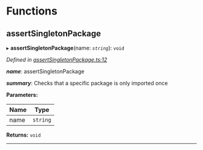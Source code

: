 

# Functions

<a id="assertsingletonpackage"></a>

##  assertSingletonPackage

▸ **assertSingletonPackage**(name: *`string`*): `void`

*Defined in [assertSingletonPackage.ts:12](https://github.com/polkadot-js/common/blob/1e561a4/packages/util/src/assertSingletonPackage.ts#L12)*

*__name__*: assertSingletonPackage

*__summary__*: Checks that a specific package is only imported once

**Parameters:**

| Name | Type |
| ------ | ------ |
| name | `string` |

**Returns:** `void`

___

